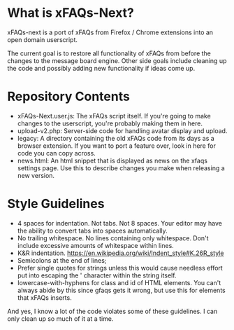 # What is xFAQs-Next?

xFAQs-next is a port of xFAQs from Firefox / Chrome extensions into an open domain userscript.

The current goal is to restore all functionality of xFAQs from before the changes to the message board engine.  Other side goals include cleaning up the code and possibly adding new functionality if ideas come up.

# Repository Contents

- xFAQs-Next.user.js: The xFAQs script itself.  If you're going to make changes to the userscript, you're probably making them in here.
- upload-v2.php: Server-side code for handling avatar display and upload.
- legacy: A directory containing the old xFAQs code from its days as a browser extension.  If you want to port a feature over, look in here for code you can copy across.
- news.html: An html snippet that is displayed as news on the xfaqs settings page.  Use this to describe changes you make when releasing a new version.

# Style Guidelines

- 4 spaces for indentation.  Not tabs.  Not 8 spaces.  Your editor may have the ability to convert tabs into spaces automatically.
- No trailing whitespace.  No lines containing only whitespace.  Don't include excessive amounts of whitespace within lines.
- K&R indentation. https://en.wikipedia.org/wiki/Indent_style#K.26R_style
- Semicolons at the end of lines;
- Prefer single quotes for strings unless this would cause needless effort put into escaping the ' character within the string itself.
- lowercase-with-hyphens for class and id of HTML elements.  You can't always abide by this since gfaqs gets it wrong, but use this for elements that xFAQs inserts.

And yes, I know a lot of the code violates some of these guidelines.  I can only clean up so much of it at a time.